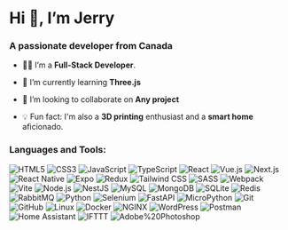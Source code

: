 # Hi 👋, I’m Jerry

### A passionate developer from Canada

- 👨‍💼 I’m a **Full-Stack Developer**.

- 🌱 I’m currently learning **Three.js**

- 👯 I’m looking to collaborate on **Any project**

- 💡 Fun fact: I'm also a **3D printing** enthusiast and a **smart home** aficionado.

### Languages and Tools:

![HTML5](https://img.shields.io/badge/HTML5-E34F26?style=for-the-badge&logo=HTML5&logoColor=white) ![CSS3](https://img.shields.io/badge/CSS3-1572B6?style=for-the-badge&logo=CSS3&logoColor=white) ![JavaScript](https://img.shields.io/badge/JavaScript-F7DF1E?style=for-the-badge&logo=JavaScript&logoColor=black) ![TypeScript](https://img.shields.io/badge/TypeScript-3178C6?style=for-the-badge&logo=TypeScript&logoColor=white) ![React](https://img.shields.io/badge/-ReactJs-61DAFB?logo=react&logoColor=white&style=for-the-badge) ![Vue.js](https://img.shields.io/badge/Vue.js-4FC08D?style=for-the-badge&logo=Vue.js&logoColor=white) ![Next.js](https://img.shields.io/badge/Next.js-white?style=for-the-badge&logo=Next.js&logoColor=000000) ![React Native](https://img.shields.io/badge/React%20Native-2f2f2f?style=for-the-badge&logo=React&logoColor=61DAFB) ![Expo](https://img.shields.io/badge/Expo-000020?style=for-the-badge&logo=Expo&logoColor=white) ![Redux](https://img.shields.io/badge/Redux-764ABC?style=for-the-badge&logo=Redux&logoColor=white) ![Tailwind CSS](https://img.shields.io/badge/Tailwind%20CSS-0b1121?style=for-the-badge&logo=Tailwind%20CSS&logoColor=06B6D4) ![SASS](https://img.shields.io/badge/sass-CC6699?style=for-the-badge&logo=sass&logoColor=white) ![Webpack](https://img.shields.io/badge/Webpack-8DD6F9?style=for-the-badge&logo=Webpack&logoColor=1c77bf) ![Vite](https://img.shields.io/badge/Vite-646CFF?style=for-the-badge&logo=Vite&logoColor=ffc920) ![Node.js](https://img.shields.io/badge/Node.js-339933?style=for-the-badge&logo=Node.js&logoColor=white) ![NestJS](https://img.shields.io/badge/nestjs-E0234E?style=for-the-badge&logo=nestjs&logoColor=white) ![MySQL](https://img.shields.io/badge/mysql-4479A1?style=for-the-badge&logo=mysql&logoColor=white) ![MongoDB](https://img.shields.io/badge/mongodb-47A248?style=for-the-badge&logo=mongodb&logoColor=001e2b) ![SQLite](https://img.shields.io/badge/SQLite-003B57?style=for-the-badge&logo=SQLite&logoColor=white) ![Redis](https://img.shields.io/badge/redis-FF4438?style=for-the-badge&logo=redis&logoColor=white) ![RabbitMQ](https://img.shields.io/badge/rabbitmq-FF6600?style=for-the-badge&logo=rabbitmq&logoColor=white) ![Python](https://img.shields.io/badge/python-3776AB?style=for-the-badge&logo=python&logoColor=f7d34b) ![Selenium](https://img.shields.io/badge/Selenium-d2d2d2?style=for-the-badge&logo=Selenium&logoColor=43B02A) ![FastAPI](https://img.shields.io/badge/FastAPI-009688?style=for-the-badge&logo=FastAPI&logoColor=white) ![MicroPython](https://img.shields.io/badge/MicroPython-white?style=for-the-badge&logo=MicroPython&logoColor=2B2728) ![Git](https://img.shields.io/badge/Git-F05032?style=for-the-badge&logo=Git&logoColor=3d2d00) ![GitHub](https://img.shields.io/badge/GitHub-181717?style=for-the-badge&logo=GitHub&logoColor=white) ![Linux](https://img.shields.io/badge/Linux-FCC624?style=for-the-badge&logo=Linux&logoColor=black) ![Docker](https://img.shields.io/badge/docker-2496ED?style=for-the-badge&logo=docker&logoColor=white) ![NGINX](https://img.shields.io/badge/NGINX-009639?style=for-the-badge&logo=NGINX&logoColor=white) ![WordPress](https://img.shields.io/badge/WordPress-21759B?style=for-the-badge&logo=WordPress&logoColor=white) ![Postman](https://img.shields.io/badge/postman-FF6C37?style=for-the-badge&logo=Postman&logoColor=white) ![Home Assistant](https://img.shields.io/badge/Home%20Assistant-41BDF5?style=for-the-badge&logo=Home%20Assistant&logoColor=white) ![IFTTT](https://img.shields.io/badge/IFTTT-0099ff?style=for-the-badge&logo=IFTTT&logoColor=black) ![Adobe%20Photoshop](https://img.shields.io/badge/Adobe%20Photoshop-31a7fd?style=for-the-badge&logo=Adobe%20Photoshop&logoColor=001e36)
